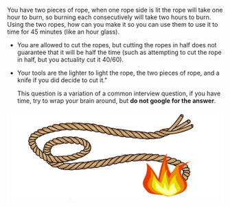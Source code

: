 You have two pieces of rope, when one rope side is lit the rope will take one hour to burn, so burning each consecutively will take two hours to burn. Using the two ropes, how can you make it so you can use them to use it to time for 45 minutes (like an hour glass). 

* You are allowed to cut the ropes, but cutting the ropes in half does not guarantee that it will be half the time (such as attempting to cut the rope in half, but you actuality cut it 40/60). 

* Your tools are the lighter to light the rope, the two pieces of rope, and a knife if you did decide to cut it." 

  This question is a variation of a common interview question, if you have time, try to wrap your brain around, but **do not google for the answer**. 

  

![](./litRope.jpg)